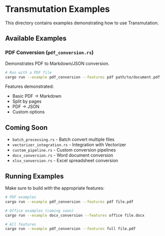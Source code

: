 # Transmutation Examples

This directory contains examples demonstrating how to use Transmutation.

## Available Examples

### PDF Conversion (`pdf_conversion.rs`)
Demonstrates PDF to Markdown/JSON conversion.

```bash
# Run with a PDF file
cargo run --example pdf_conversion --features pdf path/to/document.pdf
```

Features demonstrated:
- Basic PDF → Markdown
- Split by pages
- PDF → JSON
- Custom options

## Coming Soon

- `batch_processing.rs` - Batch convert multiple files
- `vectorizer_integration.rs` - Integration with Vectorizer
- `custom_pipeline.rs` - Custom conversion pipelines
- `docx_conversion.rs` - Word document conversion
- `xlsx_conversion.rs` - Excel spreadsheet conversion

## Running Examples

Make sure to build with the appropriate features:

```bash
# PDF examples
cargo run --example pdf_conversion --features pdf file.pdf

# Office examples (coming soon)
cargo run --example docx_conversion --features office file.docx

# All features
cargo run --example pdf_conversion --features full file.pdf
```

